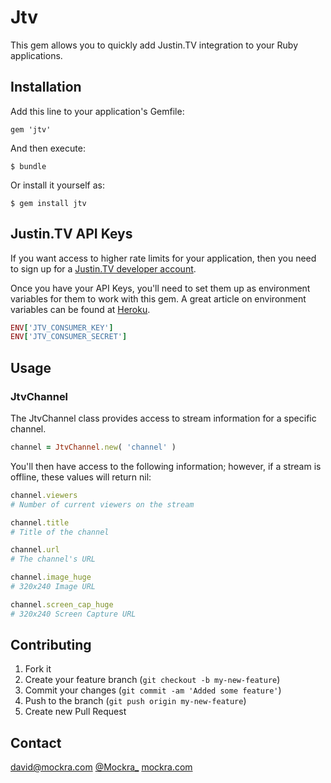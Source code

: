 # Jtv

This gem allows you to quickly add Justin.TV integration to your Ruby applications.

## Installation

Add this line to your application's Gemfile:

    gem 'jtv'

And then execute:

    $ bundle

Or install it yourself as:

    $ gem install jtv

## Justin.TV API Keys

If you want access to higher rate limits for your application, then you
need to sign up for a [Justin.TV developer account](http://www.justin.tv/developer/activate).

Once you have your API Keys, you'll need to set them up as environment
variables for them to work with this gem. A great article on environment
variables can be found at [Heroku](https://devcenter.heroku.com/articles/config-vars).

``` ruby
ENV['JTV_CONSUMER_KEY']
ENV['JTV_CONSUMER_SECRET']
```

## Usage

### JtvChannel
The JtvChannel class provides access to stream information for a
specific channel.

``` ruby
channel = JtvChannel.new( 'channel' )
```

You'll then have access to the following information; however, if a
stream is offline, these values will return nil:

``` ruby
channel.viewers
# Number of current viewers on the stream

channel.title
# Title of the channel

channel.url
# The channel's URL

channel.image_huge
# 320x240 Image URL

channel.screen_cap_huge
# 320x240 Screen Capture URL
```

## Contributing

1. Fork it
2. Create your feature branch (`git checkout -b my-new-feature`)
3. Commit your changes (`git commit -am 'Added some feature'`)
4. Push to the branch (`git push origin my-new-feature`)
5. Create new Pull Request

## Contact

[david@mockra.com](mailto:david@mockra.com)
[@Mockra_](http://twitter.com/#!/mockra_)
[mockra.com](http://mockra.com)
